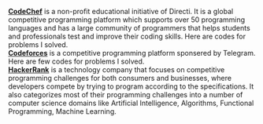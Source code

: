 **[CodeChef](https://www.codechef.com)** is a non-profit educational initiative of Directi. It is a global competitive programming platform which supports over 50 programming languages and has a large community of programmers that helps students and professionals test and improve their coding skills. Here are codes for problems I solved. <br /> **[Codeforces](http://codeforces.com)** is a competitive programming platform sponsered by Telegram. Here are few codes for problems I solved. <br /> **[HackerRank](https://www.hackerrank.com)** is a technology company that focuses on competitive programming challenges for both consumers and businesses, where developers compete by trying to program according to the specifications. It also categorizes most of their programming challenges into a number of computer science domains like Artificial Intelligence, Algorithms, Functional Programming, Machine Learning.
